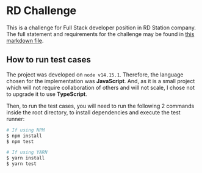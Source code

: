 # RD Challenge

This is a challenge for Full Stack developer position in RD Station company. The full statement and requirements for the challenge may be found in [this markdown file](./STATEMENT.md).

## How to run test cases

The project was developed on `node v14.15.1`. Therefore, the language chosen for the implementation was **JavaScript**. And, as it is a small project which will not require collaboration of others and will not scale, I chose not to upgrade it to use **TypeScript**.

Then, to run the test cases, you will need to run the following 2 commands inside the root directory, to install dependencies and execute the test runner:

```bash
# If using NPM
$ npm install
$ npm test

# If using YARN
$ yarn install
$ yarn test
```
